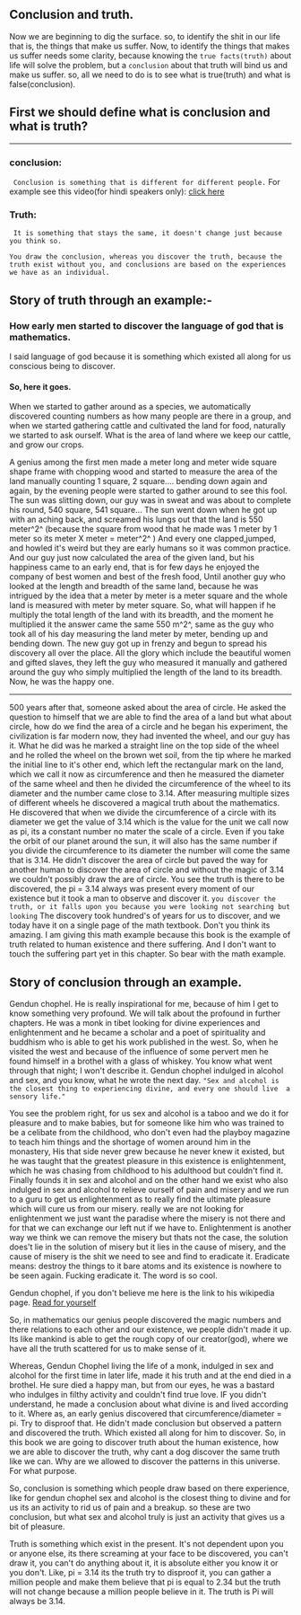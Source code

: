 ## Conclusion and truth.
Now we are beginning to dig the surface. so, to identify the shit in our life that is, the things that make us suffer. Now, to identify the things that makes us suffer needs some clarity, because knowing the `true facts(truth)` about life will solve the problem, but a `conclusion` about that truth will bind us and make us suffer. so, all we need to do is to see what is true(truth) and what is false(conclusion).

 ## First we should define what is conclusion and what is truth?


---

### conclusion:
``` Conclusion is something that is different for different people.``` For example see this video(for hindi speakers only): [click here](https://www.youtube.com/shorts/Bxq7oRHHxLs)

### Truth:
``` It is something that stays the same, it doesn't change just because you think so.```

``` 
You draw the conclusion, whereas you discover the truth, because the truth exist without you, and conclusions are based on the experiences we have as an individual.

```

## Story of truth through an example:-

### How early men started to discover the language of god that is mathematics.
I said language of god because it is something which existed all along for us conscious being to discover.
#### So, here it goes.
When we started to gather around as a species, we automatically discovered counting numbers as how many people are there in a group, and when we started gathering cattle and cultivated the land for food, naturally we started to ask ourself. What is the area of land where we keep our cattle, and grow our crops.  

 A genius among the first men made a meter long and meter wide square shape frame with chopping wood and started to measure the area of the land manually counting 1 square, 2 square.... bending down again and again, by the evening  people were started to gather around to see this fool. The sun was slitting down, our guy was in sweat and was about to complete his round, 540 square, 541 square... The sun went down when he got up with an aching back, and screamed his lungs out that the land is 550 meter^2^  (because the square from wood that he made was 1 meter by 1 meter so its meter X meter = meter^2^ ) And every one clapped,jumped, and howled it's weird but they are early humans so it was common practice. And our guy just now calculated the area of the given land, but his happiness came to an early end, that is for few days he enjoyed the company of best women and best of the fresh food, Until another guy who looked at the length and breadth of the same land, because he was intrigued by the idea that a meter by meter is a meter square and the whole land is measured with meter by meter square. So, what will happen if he multiply the total length of the land with its breadth, and the moment he multiplied it the answer came the same 550 m^2^, same as the guy who took all of his day measuring the land meter by meter, bending up and bending down. The new guy got up in frenzy and begun to spread his discovery all over the place. All the glory which include the beautiful women and gifted slaves, they left the guy who measured it manually and gathered around the guy who simply multiplied the length of the land to its breadth. Now, he was the happy one.


---


500 years after that, someone asked about the area of circle. He asked the question to himself that we are able to find the area of a land but what about circle, how do we find the area of a circle and he began his experiment, the civilization is far modern now, they had invented the wheel, and our guy has it. What he did was he marked a straight line on the top side of the wheel and he rolled the wheel on the brown wet soil, from the tip where he marked the initial line to it's other end, which left the rectangular mark on the land, which we call it now as circumference and then he measured the diameter of the same wheel and then he divided the circumference of the wheel to its diameter and the number came close to 3.14. After measuring multiple sizes of different wheels he discovered a magical truth about the mathematics. He discovered that when we divide the circumference of a circle with its diameter we get the value of 3.14 which is the value for the unit we call now as pi, its a constant number no mater the scale of a circle. Even if you take the orbit of our planet around the sun, it will also has the same number if you divide the circumference to its diameter the number will come the same that is 3.14. He didn't discover the area of circle but paved the way for another human to discover the area of circle and without the magic of 3.14 we couldn't possibly draw the are of circle. You see the truth is there to be discovered, the pi = 3.14 always was present every moment of our existence but it took a man to observe and discover it.
`you discover the truth, or it falls upon you because you were looking not searching but looking`
The discovery took hundred's of years for us to discover, and we today have it on a single page of the math textbook. Don't you think its amazing.
I am giving this math example because this book is the example of truth related to human existence and there suffering. And I don't want to touch the suffering part yet in this chapter. So bear with the math example.

## Story of conclusion through an example.

Gendun chophel. He is really inspirational for me, because of him I get to know something very profound. We will talk about the profound in further chapters.
He was a monk in tibet looking for divine experiences and enlightenment and he became a scholar and a poet of spirituality and buddhism who is able to get his work published in the west. So, when he visited the west and because of the influence of some pervert men he found himself in a brothel with a glass of whiskey. You know what went through that night; I won't describe it. Gendun chophel indulged in alcohol and sex, and you know, what he wrote the next day.
```"Sex and alcohol is the closest thing to experiencing divine, and every one should live  a sensory life."```

You see the problem right, for us sex and alcohol is a taboo and we do it for pleasure and to make babies, but for someone like him who was trained to be a celibate from the childhood, who don't even had the playboy magazine to teach him things and the shortage of women around him in the monastery, His that side never grew because he never knew it existed, but he was taught that the greatest pleasure in this existence is enlightenment, which he was chasing from childhood to his adulthood but couldn't find it. Finally founds it in sex and alcohol and on the other hand we exist who also indulged in sex and alcohol to relieve ourself of pain and misery and we run to a guru to get us enlightenment as to really find the ultimate pleasure which will cure us from our misery. really we are not looking for enlightenment we just want the paradise where the misery is not there and for that we can exchange our left nut if we have to. Enlightenment is another way we think we can remove the misery but thats not the case, the solution does't lie in the solution of misery but it lies in the cause of misery, and the cause of misery is the shit we need to see and find to eradicate it. 
Eradicate means: destroy the things to it bare atoms and its existence is nowhere to be seen again. Fucking eradicate it. The word is so cool.

Gendun chophel, if you don't believe me here is the link to his wikipedia page. [Read for yourself](https://en.wikipedia.org/wiki/Gendün_Chöphel)

So, in mathematics our genius people discovered the magic numbers and there relations to each other and our existence, we people didn't made it up. Its like mankind is able to get the rough copy of our creator(god), where we have all the truth scattered for us to make sense of it.

Whereas, Gendun Chophel living the life of a monk, indulged in sex and alcohol for the first time in later life, made it his truth and at the end died in a brothel. He sure died a happy man, but from our eyes, he was a bastard who indulges in filthy activity and couldn't find true love. IF you didn't understand, he made a conclusion about what divine is and lived according to it.
Where as, an early genius discovered that circumference/diameter = pi. Try to disproof that. He didn't made conclusion but observed a pattern and discovered the truth. Which existed all along for him to discover. 
So, in this book we are going to discover truth about the human existence, how we are able to discover the truth, why cant a dog discover the same truth like we can. Why are we allowed to discover the patterns in this universe. For what purpose.

So, conclusion is something which people draw based on there experience, like for gendun chophel sex and alcohol is the closest thing to divine and for us its an activity to rid us of pain and a breakup. so these are two conclusion, but what sex and alcohol truly is just an activity that gives us a bit of pleasure. 

Truth is something which exist in the present. It's not dependent upon you or anyone else, its there screaming at your face to be discovered, you can't draw it, you can't do anything about it, it is absolute either you know it or you don't.
Like, pi = 3.14 its the truth try to disproof it, you can gather a million people and make them believe that pi is equal to 2.34 but the truth will not change because a million people believe in it. The truth is Pi will always be 3.14.



